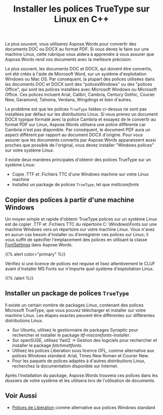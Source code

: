﻿---
title: Installer les polices TrueType sur Linux en C++
second_title: Aspose.Words pour C++
articleTitle: Installer TrueType Polices sur Linux
linktitle: Installer TrueType Polices sur Linux
description: "Aspose.Words pour C++ permet de rendre un document créé à l'aide de Microsoft Word sur une machine Linux avec la meilleure précision. Pour ce faire, copiez les fichiers de polices à partir d'une Windows machine ou Installez un package de polices `TrueType` sur votre Linux machine."
type: docs
weight: 20
url: /fr/cpp/install-truetype-fonts-on-linux/
---

Le plus souvent, vous utiliserez Aspose.Words pour convertir des documents DOC ou DOCX au format PDF. Si vous devez le faire sur une machine Linux, cette rubrique vous aidera à apprendre à vous assurer que Aspose.Words rend vos documents avec la meilleure précision.

Le plus souvent, les documents DOC et DOCX, qui doivent être convertis, ont été créés à l'aide de Microsoft Word, sur un système d'exploitation Windows ou Mac OS. Par conséquent, la plupart des polices utilisées dans les documents DOC et DOCX sont des "policesWindows" ou des "polices Office", qui sont les polices installées avec Microsoft Windows ou Microsoft Office. Ces polices incluent Arial, Calibri, Cambria, Century Gothic, Courier New, Garamond, Tahoma, Verdana, Wingdings et bien d'autres.

Le problème est que les polices `TrueType` listées ci-dessus ne sont pas installées par défaut sur les distributions Linux. Si vous prenez un document DOCX typique formaté avec la police Cambria et essayez de le convertir au format PDF sur Linux, Aspose.Words utilisera une police différente car Cambria n'est pas disponible. Par conséquent, le document PDF aura un aspect différent par rapport au document DOCX d'origine. Pour vous assurer que les documents convertis par Aspose.Words apparaissent aussi proches que possible de l'original, vous devez installer "Windows polices" sur votre système Linux.

Il existe deux manières principales d'obtenir des polices TrueType sur un système Linux:

- Copie .TTF et .Fichiers TTC d'une Windows machine sur votre Linux machine
- Installez un package de polices `TrueType`, tel que *msttcorefonts*

## Copier des polices à partir d'une machine Windows

Un moyen simple et rapide d'obtenir TrueType polices sur un système Linux est de copier .TTF et .Fichiers TTC du répertoire C: \Windows\Fonts sur une machine Windows vers un répertoire sur votre machine Linux. Vous n'avez en aucun cas besoin d'installer ou d'enregistrer ces polices sur Linux; il vous suffit de spécifier l'emplacement des polices en utilisant la classe [FontSettings](https://reference.aspose.com/words/cpp/class/aspose.words.fonts.font_settings) dans Aspose.Words.

{{% alert color="primary" %}}

Vérifiez si une licence de polices est requise et lisez attentivement le CLUF avant d'installer MS Fonts sur n'importe quel système d'exploitation Linux.

{{% /alert %}}

## Installer un package de polices `TrueType`

Il existe un certain nombre de packages Linux, contenant des polices Microsoft TrueType, que vous pouvez télécharger et installer sur votre machine Linux. Les étapes exactes peuvent être différentes sur différentes distributions Linux.

- Sur Ubuntu, utilisez le gestionnaire de packages Synaptic pour rechercher et installer le package *ttf-mscorefonts-installer*.
- Sur openSUSE, utilisez Yast2 → Gestion des logiciels pour rechercher et installer le package *fetchmsttfonts*.
- Utilisez les polices Liberation sous licence OFL, comme alternative aux polices Windows standard: Arial, Times New Roman et Courier New.
- Pour les paquets de polices adaptés à d'autres distributions Linux, recherchez la documentation disponible sur Internet.

Après l'installation du package, Aspose.Words trouvera ces polices dans les dossiers de votre système et les utilisera lors de l'utilisation de documents.

## Voir Aussi

- [Polices de Libération](https://github.com/liberationfonts) comme alternative aux polices Windows standard
